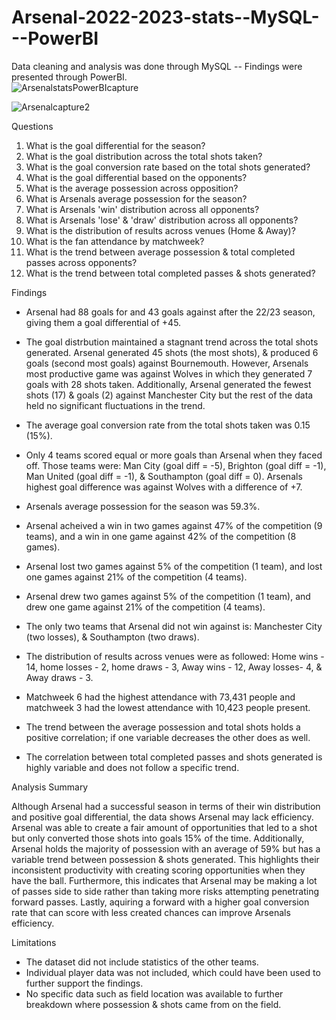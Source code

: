 # Arsenal-2022-2023-stats--MySQL---PowerBI
Data cleaning and analysis was done through MySQL -- Findings were presented through PowerBI.  
![ArsenalstatsPowerBIcapture](https://github.com/ShawnDogra13/Arsenal-2022-2023-stats--MySQL---PowerBI/assets/140983658/d2d2400c-b605-4c5e-ba35-66ebbd34a591)

![Arsenalcapture2](https://github.com/ShawnDogra13/Arsenal-2022-2023-stats--MySQL---PowerBI/assets/140983658/2994147b-b9ef-4758-a2eb-7d1c5f7e005d)

Questions
1. What is the goal differential for the season?
2. What is the goal distribution across the total shots taken?
3. What is the goal conversion rate based on the total shots generated?
4. What is the goal differential based on the opponents?
5. What is the average possession across opposition? 
6. What is Arsenals average possession for the season?
7. What is Arsenals 'win' distribution across all opponents?
8. What is Arsenals 'lose' & 'draw' distribution across all opponents?
9. What is the distribution of results across venues (Home & Away)?
10. What is the fan attendance by matchweek?
11. What is the trend between average possession & total completed passes across opponents?
12. What is the trend between total completed passes & shots generated?

Findings
* Arsenal had 88 goals for and 43 goals against after the 22/23 season, giving them a goal differential of +45.

* The goal distrbution maintained a stagnant trend across the total shots generated. Arsenal generated 45 shots (the most shots), & produced 6 goals (second most goals)
  against Bournemouth. However, Arsenals most productive game was against Wolves in which they generated 7 goals with 28 shots taken. Additionally,
  Arsenal generated the fewest shots (17) & goals (2) against Manchester City but the rest of the data held no significant fluctuations in the trend.
* The average goal conversion rate from the total shots taken was 0.15 (15%).

* Only 4 teams scored equal or more goals than Arsenal when they faced off. Those teams were: Man City (goal diff = -5), Brighton (goal diff = -1), Man United (goal diff = -1), &
  Southampton (goal diff = 0). Arsenals highest goal difference was against Wolves with a difference of +7.

* Arsenals average possession for the season was 59.3%.

* Arsenal acheived a win in two games against 47% of the competition (9 teams), and a win in one game against 42% of the competition (8 games).
* Arsenal lost two games against 5% of the competition (1 team), and lost one games against 21% of the competition (4 teams).
* Arsenal drew two games against 5% of the competition (1 team), and drew one game against 21% of the competition (4 teams).
* The only two teams that Arsenal did not win against is: Manchester City (two losses), & Southampton (two draws).

* The distribution of results across venues were as followed: Home wins - 14, home losses - 2, home draws - 3,
  Away wins - 12, Away losses- 4, & Away draws - 3.

* Matchweek 6 had the highest attendance with 73,431 people and matchweek 3 had the lowest attendance with 10,423 people present.

* The trend between the average possession and total shots holds a positive correlation; if one variable decreases the other does as well.

* The correlation between total completed passes and shots generated is highly variable and does not follow a specific trend.

Analysis Summary 
  
  Although Arsenal had a successful season in terms of their win distribution and positive goal differential, the data shows Arsenal may lack 
  efficiency.
  Arsenal was able to create a fair amount of opportunities that led to a shot but only converted those shots into goals 15% of the time. Additionally, 
  Arsenal holds the majority of possession with an average of 59% but has a variable trend between possession & shots generated. This highlights their inconsistent 
  productivity with creating scoring opportunities when they have the ball. Furthermore, this indicates that Arsenal may be making a lot of passes side to side rather than 
  taking more risks attempting penetrating forward passes. 
  Lastly, aquiring a forward with a higher goal conversion rate that can score with less created chances can improve Arsenals efficiency. 

Limitations
* The dataset did not include statistics of the other teams. 
* Individual player data was not included, which could have been used to further support the findings.
* No specific data such as field location was available to further breakdown where possession & shots came from on the field. 
  
